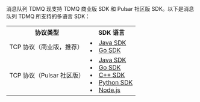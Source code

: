 消息队列 TDMQ 现支持 TDMQ 商业版 SDK 和 Pulsar 社区版 SDK。以下是消息队列 TDMQ 所支持的多语言 SDK：

<table>
<tr>
<th>协议类型</th><th>SDK 语言</th>
</tr><tr>
<td>TCP 协议（商业版，推荐）</td>
<td><li><a href="https://cloud.tencent.com/document/product/1179/44832">Java SDK</a></li><li><a href="https://cloud.tencent.com/document/product/1179/44831">Go SDK</a></li></td>
</tr><tr>
<td>TCP 协议（Pulsar 社区版）</td>
<td><li><a href="https://cloud.tencent.com/document/product/1179/48552">Java SDK</a></li><li><a href="http://pulsar.apache.org/docs/en/client-libraries-go/"> Go SDK</a></li><li><a href="http://pulsar.apache.org/docs/en/client-libraries-cpp/">C++ SDK</a></li><li><a href="http://pulsar.apache.org/docs/en/client-libraries-python/">Python SDK</a></li><li><a href="http://pulsar.apache.org/docs/en/client-libraries-node/">Node.js</a></li></td>
</tr>
</table>

